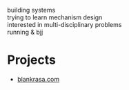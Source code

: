 building systems  
trying to learn mechanism design  
interested in multi-disciplinary problems  
running & bjj  

# Projects
- [blankrasa.com](https://blankrasa.com)
